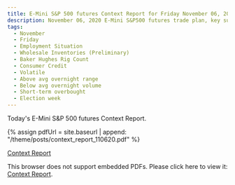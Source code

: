 ```yaml
---
title: E-Mini S&P 500 futures Context Report for Friday November 06, 2020
description: November 06, 2020 E-Mini S&P500 futures trade plan, key support and resistance zones, and volatility analysis.
tags:
  - November
  - Friday
  - Employment Situation 
  - Wholesale Inventories (Preliminary) 
  - Baker Hughes Rig Count 
  - Consumer Credit 
  - Volatile
  - Above avg overnight range
  - Below avg overnight volume
  - Short-term overbought
  - Election week
---
```


Today's E-Mini S&P 500 futures Context Report.

{% assign pdfUrl = site.baseurl | append: "/theme/posts/context_report_110620.pdf" %}

<a href="{{pdfUrl}}">Context Report</a>

<object data="{{pdfUrl}}" type="application/pdf" width="700px" height="700px">
    <p>This browser does not support embedded PDFs. Please click here to view it: <a href="{{pdfUrl}}">Context Report</a>.</p>
</object>

